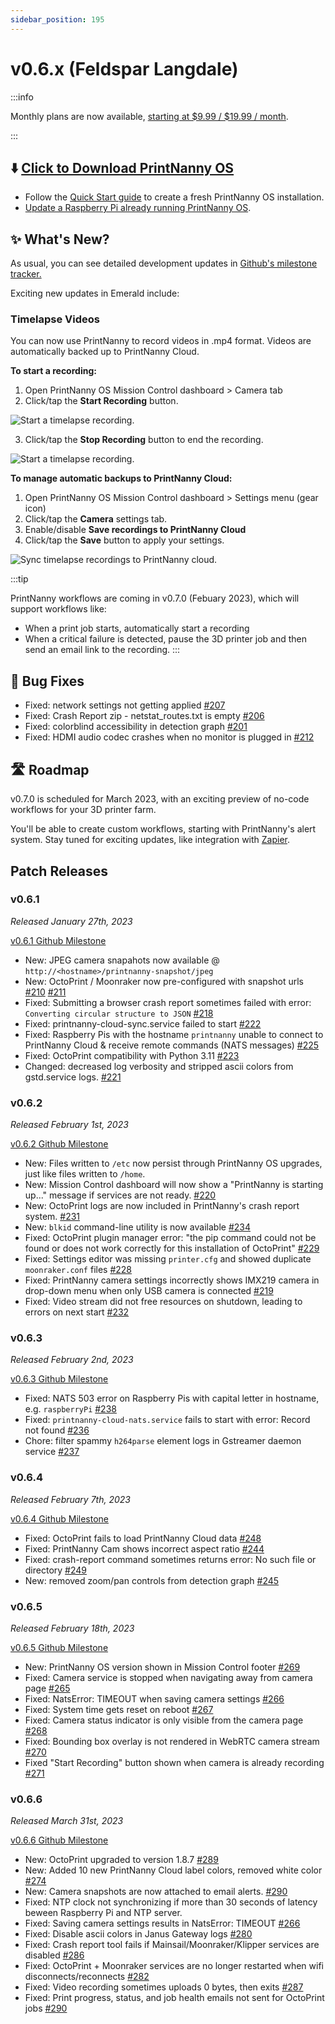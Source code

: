 ```yaml
---
sidebar_position: 195
---
```


# v0.6.x (Feldspar Langdale)

:::info

Monthly plans are now available, [starting at $9.99 / $19.99 / month](https://printnanny.ai/pricing).

:::

## ⬇️ [Click to Download PrintNanny OS](https://github.com/bitsy-ai/printnanny-os/releases/tag/0.6.6)

* Follow the [Quick Start guide](https://docs.printnanny.ai/docs/category/quick-start/) to create a fresh PrintNanny OS installation.
* [Update a Raspberry Pi already running PrintNanny OS](https://docs.printnanny.ai/docs/update-printnanny-os/).

## ✨ What's New?

As usual, you can see detailed development updates in [Github's milestone tracker.](https://github.com/bitsy-ai/printnanny-os/milestone/6?closed=1) 

Exciting new updates in Emerald include:

### Timelapse Videos

You can now use PrintNanny to record videos in .mp4 format. Videos are automatically backed up to PrintNanny Cloud.

**To start a recording:**

1. Open PrintNanny OS Mission Control dashboard > Camera tab
2. Click/tap the **Start Recording** button.

![Start a timelapse recording](./img/v0.6.0/start-recording.png).

3. Click/tap the **Stop Recording** button to end the recording.

![Start a timelapse recording](./img/v0.6.0/stop-recording.png).

**To manage automatic backups to PrintNanny Cloud:**

1. Open PrintNanny OS Mission Control dashboard > Settings menu (gear icon)
2. Click/tap the **Camera** settings tab.
3. Enable/disable **Save recordings to PrintNanny Cloud**
4. Click/tap the **Save** button to apply your settings.

![Sync timelapse recordings to PrintNanny cloud](./img/v0.6.0/video-recording-settings.png).

:::tip

PrintNanny workflows are coming in v0.7.0 (Febuary 2023), which will support workflows like:

* When a print job starts, automatically start a recording
* When a critical failure is detected, pause the 3D printer job and then send an email link to the recording.
:::

## 🐛 Bug Fixes

* Fixed: network settings not getting applied [#207](https://github.com/bitsy-ai/printnanny-os/issues/207)
* Fixed: Crash Report zip - netstat_routes.txt is empty [#206](https://github.com/bitsy-ai/printnanny-os/issues/206)
* Fixed: colorblind accessibility in detection graph [#201](https://github.com/bitsy-ai/printnanny-os/issues/201)
* Fixed: HDMI audio codec crashes when no monitor is plugged in [#212](https://github.com/bitsy-ai/printnanny-os/issues/212)


## 🛣️ Roadmap

v0.7.0 is scheduled for March 2023, with an exciting preview of no-code workflows for your 3D printer farm.

You'll be able to create custom workflows, starting with PrintNanny's alert system. Stay tuned for exciting updates, like integration with [Zapier](https://github.com/bitsy-ai/printnanny-os/issues/100).

## Patch Releases

### v0.6.1

_Released January 27th, 2023_

[v0.6.1 Github Milestone](https://github.com/bitsy-ai/printnanny-os/milestone/13?closed=1)

* New: JPEG camera snapahots now available @ `http://<hostname>/printnanny-snapshot/jpeg` 
* New: OctoPrint / Moonraker now pre-configured with snapshot urls [#210](https://github.com/bitsy-ai/printnanny-os/issues/210) [#211](https://github.com/bitsy-ai/printnanny-os/issues/211)
* Fixed: Submitting a browser crash report sometimes failed with error: `Converting circular structure to JSON` [#218](https://github.com/bitsy-ai/printnanny-os/issues/218)
* Fixed: printnanny-cloud-sync.service failed to start [#222](https://github.com/bitsy-ai/printnanny-os/issues/222)
* Fixed: Raspberry Pis with the hostname `printnanny` unable to connect to PrintNanny Cloud & receive remote commands (NATS messages) [#225](https://github.com/bitsy-ai/printnanny-os/issues/225)
* Fixed: OctoPrint compatibility with Python 3.11 [#223](https://github.com/bitsy-ai/printnanny-os/issues/223)
* Changed: decreased log verbosity and stripped ascii colors from gstd.service logs. [#221](https://github.com/bitsy-ai/printnanny-os/issues/221)
  
### v0.6.2

_Released February 1st, 2023_


[v0.6.2 Github Milestone](https://github.com/bitsy-ai/printnanny-os/milestone/14?closed=1)

* New: Files written to `/etc` now persist through PrintNanny OS upgrades, just like files written to `/home`.
* New: Mission Control dashboard will now show a "PrintNanny is starting up..." message if services are not ready. [#220](https://github.com/bitsy-ai/printnanny-os/issues/220)
* New: OctoPrint logs are now included in PrintNanny's crash report system. [#231](https://github.com/bitsy-ai/printnanny-os/issues/231)
* New: `blkid` command-line utility is now available [#234](https://github.com/bitsy-ai/printnanny-os/issues/234)
* Fixed: OctoPrint plugin manager error: "the pip command could not be found or does not work correctly for this installation of OctoPrint" [#229](https://github.com/bitsy-ai/printnanny-os/issues/229)
* Fixed: Settings editor was missing `printer.cfg` and showed duplicate `moonraker.conf` files [#228](https://github.com/bitsy-ai/printnanny-os/issues/228)
* Fixed: PrintNanny camera settings incorrectly shows IMX219 camera in drop-down menu when only USB camera is connected [#219](https://github.com/bitsy-ai/printnanny-os/issues/219)
* Fixed: Video stream did not free resources on shutdown, leading to errors on next start [#232](https://github.com/bitsy-ai/printnanny-os/issues/232)

### v0.6.3

_Released February 2nd, 2023_


[v0.6.3 Github Milestone](https://github.com/bitsy-ai/printnanny-os/milestone/15?closed=1)


* Fixed: NATS 503 error on Raspberry Pis with capital letter in hostname, e.g. `raspberryPi` [#238](https://github.com/bitsy-ai/printnanny-os/issues/238)
* Fixed: `printnanny-cloud-nats.service` fails to start with error: Record not found [#236](https://github.com/bitsy-ai/printnanny-os/issues/236)
* Chore: filter spammy `h264parse` element logs in Gstreamer daemon service [#237](https://github.com/bitsy-ai/printnanny-os/issues/237)

### v0.6.4

_Released February 7th, 2023_

[v0.6.4 Github Milestone](https://github.com/bitsy-ai/printnanny-os/milestone/17?closed=1)


* Fixed: OctoPrint fails to load PrintNanny Cloud data [#248](https://github.com/bitsy-ai/printnanny-os/issues/248)
* Fixed: PrintNanny Cam shows incorrect aspect ratio [#244](https://github.com/bitsy-ai/printnanny-os/issues/244)
* Fixed: crash-report command sometimes returns error: No such file or directory [#249](https://github.com/bitsy-ai/printnanny-os/issues/249)
* New: removed zoom/pan controls from detection graph [#245](https://github.com/bitsy-ai/printnanny-os/issues/245)

### v0.6.5

_Released February 18th, 2023_

[v0.6.5 Github Milestone](https://github.com/bitsy-ai/printnanny-os/milestone/18?closed=1)

* New: PrintNanny OS version shown in Mission Control footer [#269](https://github.com/bitsy-ai/printnanny-os/issues/269)
* Fixed: Camera service is stopped when navigating away from camera page [#265](https://github.com/bitsy-ai/printnanny-os/issues/265)
* Fixed: NatsError: TIMEOUT when saving camera settings [#266](https://github.com/bitsy-ai/printnanny-os/issues/265)
* Fixed: System time gets reset on reboot [#267](https://github.com/bitsy-ai/printnanny-os/issues/267)
* Fixed: Camera status indicator is only visible from the camera page [#268](https://github.com/bitsy-ai/printnanny-os/issues/268)
* Fixed: Bounding box overlay is not rendered in WebRTC camera stream [#270](https://github.com/bitsy-ai/printnanny-os/issues/270)
* Fixed "Start Recording" button shown when camera is already recording [#271](https://github.com/bitsy-ai/printnanny-os/issues/271)

### v0.6.6

_Released March 31st, 2023_

[v0.6.6 Github Milestone](https://github.com/bitsy-ai/printnanny-os/milestone/19?closed=1)

* New: OctoPrint upgraded to version 1.8.7 [#289](https://github.com/bitsy-ai/printnanny-os/issues/289)
* New: Added 10 new PrintNanny Cloud label colors, removed white color [#274](https://github.com/bitsy-ai/printnanny-os/issues/274)
* New: Camera snapshots are now attached to email alerts. [#290](https://github.com/bitsy-ai/printnanny-os/issues/290)
* Fixed: NTP clock not synchronizing if more than 30 seconds of latency beween Raspberry Pi and NTP server.
* Fixed: Saving camera settings results in NatsError: TIMEOUT [#266](https://github.com/bitsy-ai/printnanny-os/issues/266)
* Fixed: Disable ascii colors in Janus Gateway logs [#280](https://github.com/bitsy-ai/printnanny-os/issues/280)
* Fixed: Crash report tool fails if Mainsail/Moonraker/Klipper services are disabled [#286](https://github.com/bitsy-ai/printnanny-os/issues/286)
* Fixed: OctoPrint + Moonraker services are no longer restarted when wifi disconnects/reconnects [#282](https://github.com/bitsy-ai/printnanny-os/issues/282)
* Fixed: Video recording sometimes uploads 0 bytes, then exits [#287](https://github.com/bitsy-ai/printnanny-os/issues/287)
* Fixed: Print progress, status, and job health emails not sent for OctoPrint jobs [#290](https://github.com/bitsy-ai/printnanny-os/issues/290)